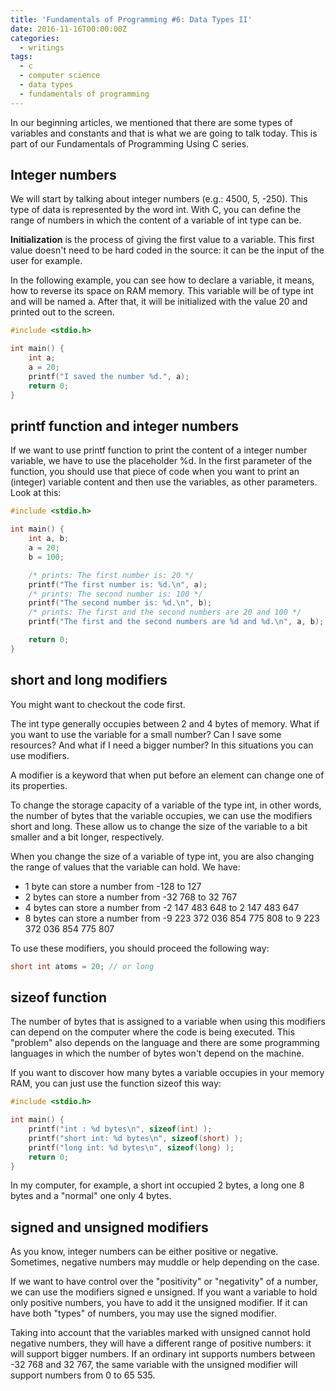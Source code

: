 ```yaml
---
title: 'Fundamentals of Programming #6: Data Types II'
date: 2016-11-16T00:00:00Z
categories:
  - writings
tags:
  - c
  - computer science
  - data types
  - fundamentals of programming
---
```


In our beginning articles, we mentioned that there are some
types of variables and constants and that is what we are going to talk today.
This is part of our Fundamentals of Programming Using C series.

<!--more-->

## Integer numbers

We will start by talking about integer numbers (e.g.: 4500, 5, -250). This type
of data is represented by the word int. With C, you can define the range of
numbers in which the content of a variable of int type can be.

**Initialization** is the process of giving the first value to a variable. This
first value doesn't need to be hard coded in the source: it can be the input of
the user for example.

In the following example, you can see how to declare a variable, it means, how
to reverse its space on RAM memory. This variable will be of type int and will
be named a. After that, it will be initialized with the value 20 and printed out
to the screen.

```c
#include <stdio.h>

int main() {      
    int a;
    a = 20;
    printf("I saved the number %d.", a);  
    return 0;      
}
```

## printf function and integer numbers

If we want to use printf function to print the content of a integer number variable, we have to use the placeholder %d. In the first parameter of the function, you should use that piece of code when you want to print an (integer) variable content and then use the variables, as other parameters. Look at this:

```c
#include <stdio.h>

int main() {
    int a, b;
    a = 20;
    b = 100;

    /* prints: The first number is: 20 */
    printf("The first number is: %d.\n", a);
    /* prints: The second number is: 100 */
    printf("The second number is: %d.\n", b);
    /* prints: The first and the second numbers are 20 and 100 */
    printf("The first and the second numbers are %d and %d.\n", a, b);

    return 0;
}
```

## short and long modifiers

You might want to checkout the code first.

The int type generally occupies between 2 and 4 bytes of memory. What if you want to use the variable for a small number? Can I save some resources? And what if I need a bigger number? In this situations you can use modifiers.

A modifier is a keyword that when put before an element can change one of its properties.

To change the storage capacity of a variable of the type int, in other words, the number of bytes that the variable occupies, we can use the modifiers short and long. These allow us to change the size of the variable to a bit smaller and a bit longer, respectively.

When you change the size of a variable of type int, you are also changing the range of values that the variable can hold. We have:

* 1 byte can store a number from -128 to 127
* 2 bytes can store a number from -32 768 to 32 767
* 4 bytes can store a number from -2 147 483 648 to 2 147 483 647
* 8 bytes can store a number from -9 223 372 036 854 775 808 to 9 223 372 036 854
775 807

To use these modifiers, you should proceed the following way:

```c
short int atoms = 20; // or long
```

## sizeof function

The number of bytes that is assigned to a variable when using this modifiers can depend on the computer where the code is being executed. This "problem" also depends on the language and there are some programming languages in which the number of bytes won't depend on the machine.

If you want to discover how many bytes a variable occupies in your memory RAM, you can just use the function sizeof this way:

```c
#include <stdio.h>

int main() {    
    printf("int : %d bytes\n", sizeof(int) );
    printf("short int: %d bytes\n", sizeof(short) );
    printf("long int: %d bytes\n", sizeof(long) );
    return 0;
}
```

In my computer, for example, a short int occupied 2 bytes, a long one 8 bytes and a "normal" one only 4 bytes.

## signed and unsigned modifiers

As you know, integer numbers can be either positive or negative. Sometimes, negative numbers may muddle or help depending on the case.

If we want to have control over the "positivity" or "negativity" of a number, we can use the modifiers signed e unsigned. If you want a variable to hold only positive numbers, you have to add it the unsigned modifier. If it can have both "types" of numbers, you may use the signed modifier.

Taking into account that the variables marked with unsigned cannot hold negative numbers, they will have a different range of positive numbers: it will support bigger numbers. If an ordinary int supports numbers between -32 768 and 32 767, the same variable with the unsigned modifier will support numbers from 0 to 65 535.
